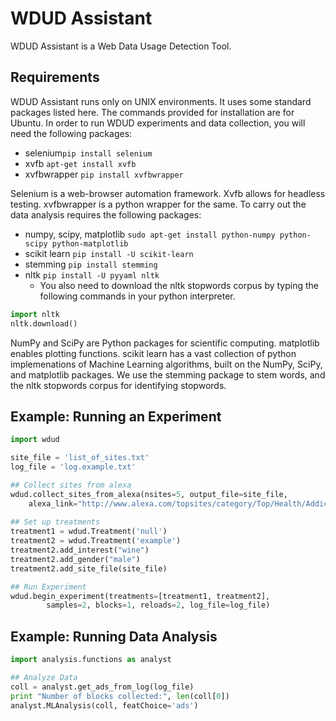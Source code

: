 WDUD Assistant
=========

WDUD Assistant is a Web Data Usage Detection Tool. 

Requirements
-----------
WDUD Assistant runs only on UNIX environments. It uses some standard packages listed here. The commands provided for installation are for Ubuntu.
In order to run WDUD experiments and data collection, you will need the following packages:

  - selenium```pip install selenium```
  - xvfb ```apt-get install xvfb```
  - xvfbwrapper ```pip install xvfbwrapper```

Selenium is a web-browser automation framework. Xvfb allows for headless testing. xvfbwrapper is a python wrapper for the same. To carry out the data analysis requires the following packages:
  - numpy, scipy, matplotlib ```sudo apt-get install python-numpy python-scipy python-matplotlib```
  - scikit learn ```pip install -U scikit-learn```
  - stemming ```pip install stemming```
  - nltk ```pip install -U pyyaml nltk```
     - You also need to download the nltk stopwords corpus by typing the following commands in your python interpreter. 
```python
import nltk
nltk.download()
``` 

NumPy and SciPy are Python packages for scientific computing. matplotlib enables plotting functions. scikit learn has a vast collection of python implemenations of Machine Learning algorithms, built on the NumPy, SciPy, and matplotlib packages. We use the stemming package to stem words, and the nltk stopwords corpus for identifying stopwords.

Example: Running an Experiment
-----------

```python
import wdud

site_file = 'list_of_sites.txt'
log_file = 'log.example.txt'

## Collect sites from alexa
wdud.collect_sites_from_alexa(nsites=5, output_file=site_file, 
	alexa_link="http://www.alexa.com/topsites/category/Top/Health/Addictions/Substance_Abuse")
	
## Set up treatments
treatment1 = wdud.Treatment('null')
treatment2 = wdud.Treatment('example')
treatment2.add_interest("wine")
treatment2.add_gender("male")
treatment2.add_site_file(site_file)

## Run Experiment
wdud.begin_experiment(treatments=[treatment1, treatment2], 
        samples=2, blocks=1, reloads=2, log_file=log_file)
```

Example: Running Data Analysis
----------
```python
import analysis.functions as analyst

## Analyze Data
coll = analyst.get_ads_from_log(log_file)
print "Number of blocks collected:", len(coll[0])
analyst.MLAnalysis(coll, featChoice='ads')
```
